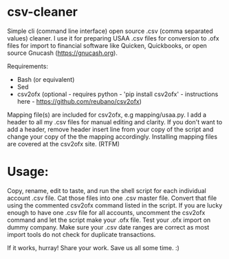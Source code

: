 # csv-cleaner

Simple cli (command line interface) open source .csv (comma separated values) cleaner. I use it for preparing USAA .csv files for conversion to .ofx files for import to financial software like Quicken, Quickbooks, or open source Gnucash (https://gnucash.org). 

Requirements:

* Bash (or equivalent) 
* Sed
* csv2ofx (optional - requires python - 'pip install csv2ofx' - instructions here - https://github.com/reubano/csv2ofx)

Mapping file(s) are included for csv2ofx, e.g mapping/usaa.py. I add a header to all my .csv files for manual editing and clarity. If you don't want to add a header, remove header insert line from your copy of the script and change your copy of the the mapping accordingly. Installing mapping files are covered at the csv2ofx site. (RTFM)

# Usage:

Copy, rename, edit to taste, and run the shell script for each individual account .csv file. Cat those files into one .csv master file. Convert that file using the commented csv2ofx command listed in the script. If you are lucky enough to have  one .csv file for all accounts, uncomment the csv2ofx command and let the script make your .ofx file. Test your .ofx import on dummy company. Make sure your .csv date ranges are correct as most import tools do not check for duplicate transactions.

If it works, hurray! Share your work. Save us all some time. :)
